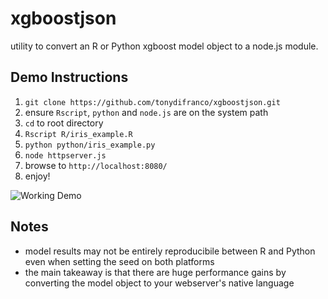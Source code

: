 # xgboostjson
utility to convert an R or Python xgboost model object to a node.js module.

## Demo Instructions
1. `git clone https://github.com/tonydifranco/xgboostjson.git`
2. ensure `Rscript`, `python` and `node.js` are on the system path
3. `cd` to root directory
4. `Rscript R/iris_example.R`
5. `python python/iris_example.py`
6. `node httpserver.js`
7. browse to `http://localhost:8080/`
8. enjoy!

![Working Demo](https://github.com/tonydifranco/xgboostjson/blob/master/img/demo.PNG?raw=true)

## Notes
* model results may not be entirely reproducibile between R and Python even when setting the seed on both platforms
* the main takeaway is that there are huge performance gains by converting the model object to your webserver's native language
